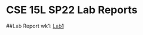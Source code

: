 # CSE 15L SP22 Lab Reports

##Lab Report wk1:
[Lab1](https://github.com/Donut-shii/cse15L-lab-report-wk1)
